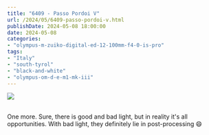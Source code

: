 ```yaml
---
title: "6409 - Passo Pordoi V"
url: /2024/05/6409-passo-pordoi-v.html
publishDate: 2024-05-08 18:00:00
date: 2024-05-08
categories:
- "olympus-m-zuiko-digital-ed-12-100mm-f4-0-is-pro"
tags:
- "Italy"
- "south-tyrol"
- "black-and-white"
- "olympus-om-d-e-m1-mk-iii"
---
```

<div class="container">
<div class="center"><a target="_blank" href="https://d25zfm9zpd7gm5.cloudfront.net/1200x1200/2020/20200904_131422_lr.jpg"><img class="webfeedsFeaturedVisual" src="https://d25zfm9zpd7gm5.cloudfront.net/0600x0600/2020/20200904_131422_lr.jpg" /></a></div>
</div>
<br />

One more. Sure, there is good and bad light, but in reality
it's all opportunities. With bad light, they definitely lie
in post-processing :smile:
